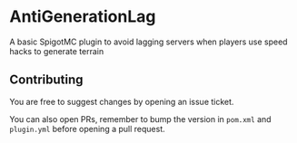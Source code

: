# AntiGenerationLag

A basic SpigotMC plugin to avoid lagging servers when players use speed hacks to generate terrain

## Contributing

You are free to suggest changes by opening an issue ticket.

You can also open PRs, remember to bump the version in `pom.xml` and `plugin.yml` before opening a pull request.
